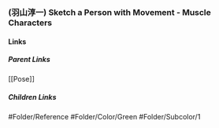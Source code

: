 ### (羽山淳一) Sketch a Person with Movement - Muscle Characters
#### Links
##### Parent Links
[[Pose]]
##### Children Links
#Folder/Reference
#Folder/Color/Green
#Folder/Subcolor/1
